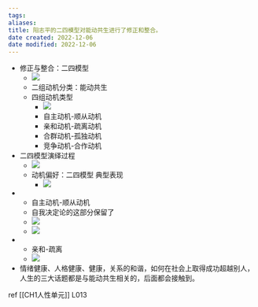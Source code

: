 ```yaml
---
tags: 
aliases: 
title: 阳志平的二四模型对能动共生进行了修正和整合。
date created: 2022-12-06
date modified: 2022-12-06
---
```


-   修正与整合：二四模型
    -   ![](https://xxpic.oss-cn-qingdao.aliyuncs.com/pic/20220222143911.png)
    -   二组动机分类：能动共生
    -   四组动机类型
        -   ![](https://xxpic.oss-cn-qingdao.aliyuncs.com/pic/20220222144010.png)
        -   自主动机-顺从动机
        -   亲和动机-疏离动机
        -   合群动机-孤独动机
        -   竞争动机-合作动机
-   二四模型演绎过程
    -   ![](https://xxpic.oss-cn-qingdao.aliyuncs.com/pic/20220222144029.png)
    -   动机偏好：二四模型 典型表现
        -   ![](https://xxpic.oss-cn-qingdao.aliyuncs.com/pic/20220222144109.png)
- -   自主动机-顺从动机
    -   自我决定论的这部分保留了
    -   ![](https://xxpic.oss-cn-qingdao.aliyuncs.com/pic/20220222144840.png)
    -   ![](https://xxpic.oss-cn-qingdao.aliyuncs.com/pic/20220222144916.png)
- -   亲和-疏离
    -   ![](https://xxpic.oss-cn-qingdao.aliyuncs.com/pic/20220222144944.png)
-   情绪健康、人格健康、健康，关系的和谐，如何在社会上取得成功超越别人，人生的三大话题都是与能动共生相关的，后面都会接触到。

ref [[CH1人性单元]] L013